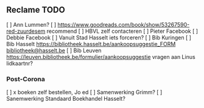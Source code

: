 ## Reclame TODO

[ ] Ann Lummen? 
[ ] https://www.goodreads.com/book/show/53267590-red-zuurdesem recommend 
[ ] HBVL zelf contacteren
[ ] Pieter Facebook
[ ] Debbie Facebook
[ ] Vanuit Stad Hasselt iets forceren?
[ ] Bib Kuringen
[ ] Bib Hasselt https://bibliotheek.hasselt.be/aankoopsuggestie_FORM bibliotheek@hasselt.be
[ ] Bib Leuven https://leuven.bibliotheek.be/formulier/aankoopsuggestie vragen aan Linus lidkaartnr?

### Post-Corona

[ ] x boeken zelf bestellen, Jo ed
[ ] Samenwerking Grimm?
[ ] Sanemwerking Standaard Boekhandel Hasselt?
